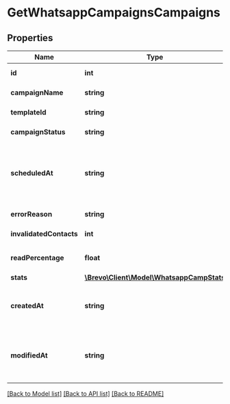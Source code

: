 # GetWhatsappCampaignsCampaigns

## Properties
Name | Type | Description | Notes
------------ | ------------- | ------------- | -------------
**id** | **int** | ID of the WhatsApp Campaign | 
**campaignName** | **string** | Name of the WhatsApp Campaign | 
**templateId** | **string** | Id of the WhatsApp template | 
**campaignStatus** | **string** | Status of the WhatsApp Campaign | 
**scheduledAt** | **string** | UTC date-time on which WhatsApp campaign is scheduled. Should be in YYYY-MM-DDTHH:mm:ss.SSSZ format | 
**errorReason** | **string** | Error reason in the campaign creation | [optional] 
**invalidatedContacts** | **int** | Count of invalidated contacts | [optional] 
**readPercentage** | **float** | Read percentage of the the WhatsApp campaign created | [optional] 
**stats** | [**\Brevo\Client\Model\WhatsappCampStats**](WhatsappCampStats.md) |  | [optional] 
**createdAt** | **string** | Creation UTC date-time of the WhatsApp campaign (YYYY-MM-DDTHH:mm:ss.SSSZ) | 
**modifiedAt** | **string** | UTC date-time of last modification of the whatsapp template (YYYY-MM-DDTHH:mm:ss.SSSZ) | 

[[Back to Model list]](../../README.md#documentation-for-models) [[Back to API list]](../../README.md#documentation-for-api-endpoints) [[Back to README]](../../README.md)


